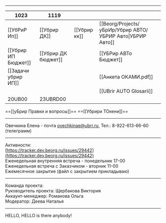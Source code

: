 
---

| 1023                | 1119                |              |                                                            |     |
| ------------------- | ------------------- | ------------ | ---------------------------------------------------------- | --- |
| [[УбРиР Ип]]        | [[Убрир ДК]]        | [[Убрир кк]] | [[Beorg/Projects/уБрИр/Убрир АВТО/УБРИР Авто\|УБРИР Авто]] |     |
| [[Убрир ИП Бюджет]] | [[Убрир ДК бюджет]] |              | [[УБРир АВТо Бюджет]]                                      |     |
| [[Задачи убрир ИП]] |                     |              | [[Анкета ОКАМИ.pdf]]                                       |     |
|                     |                     |              | [[UBrir AUTO Glosarii]]                                    |     |
| 20UB00              | 23UBRD00            |              |                                                            |     |

==[[уБрир Правки и вопросы]]==
==[[Убрири ТОкени]]==

---
Овечкина Елена - почта [ovechkinae@ubrr.ru](mailto:ovechkinae@ubrr.ru), Тел.: 8-922-613-66-60 (телеграмм)

---
Активности:  
[https://tracker.dev.beorg.ru/issues/29442](https://tracker.dev.beorg.ru/issues/29442)  
Еженедельная внутренняя встреча - понедельник 17-00  
Еженедельная встреча с Заказчиком - вторник 11-00  
Ежемесячное закрытие (файл с закрытием прикладываю)

-------
Команда проекта:  
Руководитель проекта: Щербакова Виктория  
Аккаунт-менеджер: Романова Ольга  
Модератор: Деева Наталья

---
HELLO, HELLO is there anybody!
